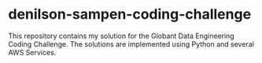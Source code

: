 # denilson-sampen-coding-challenge
This repository contains my solution for the Globant Data Engineering Coding Challenge. The solutions are implemented using Python and several AWS Services.
